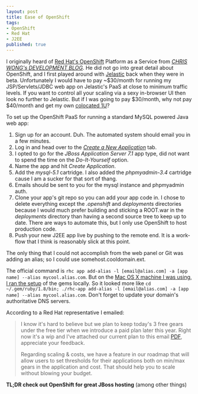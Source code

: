 ```yaml
---
layout: post
title: Ease of OpenShift
tags:
- OpenShift
- Red Hat
- J2EE
published: true
---
```

I originally heard of [Red Hat\'s OpenShift](https://openshift.redhat.com/app/)
Platform as a Service from
[_CHRIS WONG\'s DEVELOPMENT BLOG_](http://chriswongdevblog.blogspot.com/2011/12/reconsidering-cloud.html).
He did not go into great detail about OpenShift, and I first played around with [Jelastic](http://jelastic.com/)
back when they were in beta. Unfortunately I would have to pay ~$30/month for running my JSP/Servlets/JDBC
web app on Jelastic\'s PaaS at close to minimum traffic levels. If you want to control all your scaling via
a sexy in-browser UI then look no further to Jelastic. But if I was going to pay $30/month, why not pay
$40/month and get my own [colocated 1U](http://www.fdcservers.net/server_colocation.php)?

To set up the OpenShift PaaS for running a standard MySQL powered Java web app:

1. Sign up for an account. Duh. The automated system should email you in a few minutes.
2. Log in and head over to the [_Create a New Application_](https://openshift.redhat.com/app/console/application_types) tab.
3. I opted to go for the _JBoss Application Server 7.1_ app type, did not want to spend the time on the _Do-It-Yourself_ option.
4. Name the app and hit _Create Application_.
5. Add the _mysql-5.1_ cartridge. I also added the _phpmyadmin-3.4_ cartridge cause I am a sucker for that sort of thang.
6. Emails should be sent to you for the mysql instance and phpmyadmin auth.
7. Clone your app\'s git repo so you can add your app code in. I chose to delete everything except
        the _.openshift_ and _deployments_ directories because I would much prefer building
        and sticking a ROOT.war in the _deployments_ directory than having a second source tree to
        keep up to date. There are ways to automate this, but I only use OpenShift to host production code.
8. Push your new J2EE app live by pushing to the remote end.
It is a work-flow that I think is reasonably slick at this point.

The only thing that I could not accomplish from the web panel or Git was adding an alias;
so I could use somehost.cooldomain.ext.

The official command is
`rhc app add-alias -l [email@alias.com] -a [app name] --alias mycool.alias.com`.
But on the
[Mac OS X machine I was using, I ran the setup](http://docs.redhat.com/docs/en-US/OpenShift/2.0/html/Getting_Started_Guide/sect-Getting_Started_Guide-Installing_on_Mac_OS_X-Installing_Client_Tools.html)
of the gems locally. So it looked more like
`cd ~/.gem/ruby/1.8/bin; ./rhc-app add-alias -l [email@alias.com] -a [app name] --alias mycool.alias.com`.
Don\'t forget to update your domain\'s authoritative DNS servers.

According to a Red Hat representative I emailed:
> I know it\'s hard to believe but we plan to keep today\'s 3 free gears under the
> free tier when we introduce a paid plan later this year. Right now it\'s a wip and I\'ve
> attached our current plan to this email
> [PDF](https://drive.google.com/uc?export=download&id=0B0yT30uCaFvvbjJMMFlCTUJzbmM),
> appreciate your feedback.
> 
> Regarding scaling & costs, we have a feature in our roadmap that will allow users to
> set thresholds for their applications both on min/max gears in the application and cost.
> That should help you to scale without blowing your budget.

__TL;DR check out OpenShift for great JBoss hosting__ (among other things)
